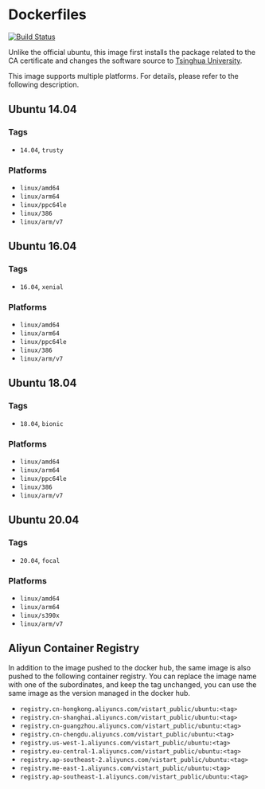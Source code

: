 # Dockerfiles

[![Build Status](https://img.shields.io/github/workflow/status/vistart/Dockerfiles/ubuntu%20-%20Build%20and%20Deploy%20to%20Docker%20Hub%20and%20Aliyun%20Container%20Registry/ubuntu)](https://travis-ci.com/vistart/Dockerfiles)

Unlike the official ubuntu, this image first installs the package related to the CA certificate and changes the software source to [Tsinghua University](https://mirrors.tuna.tsinghua.edu.cn).

This image supports multiple platforms. For details, please refer to the following description.

## Ubuntu 14.04

### Tags

- `14.04`, `trusty`

### Platforms

- `linux/amd64`
- `linux/arm64`
- `linux/ppc64le`
- `linux/386`
- `linux/arm/v7`

## Ubuntu 16.04

### Tags

- `16.04`, `xenial`

### Platforms

- `linux/amd64`
- `linux/arm64`
- `linux/ppc64le`
- `linux/386`
- `linux/arm/v7`


## Ubuntu 18.04

### Tags

- `18.04`, `bionic`

### Platforms

- `linux/amd64`
- `linux/arm64`
- `linux/ppc64le`
- `linux/386`
- `linux/arm/v7`


## Ubuntu 20.04

### Tags

- `20.04`, `focal`

### Platforms

- `linux/amd64`
- `linux/arm64`
- `linux/s390x`
- `linux/arm/v7`

## Aliyun Container Registry

In addition to the image pushed to the docker hub, the same image is also pushed to the following container registry. You can replace the image name with one of the subordinates, and keep the tag unchanged, you can use the same image as the version managed in the docker hub.

- `registry.cn-hongkong.aliyuncs.com/vistart_public/ubuntu:<tag>`
- `registry.cn-shanghai.aliyuncs.com/vistart_public/ubuntu:<tag>`
- `registry.cn-guangzhou.aliyuncs.com/vistart_public/ubuntu:<tag>`
- `registry.cn-chengdu.aliyuncs.com/vistart_public/ubuntu:<tag>`
- `registry.us-west-1.aliyuncs.com/vistart_public/ubuntu:<tag>`
- `registry.eu-central-1.aliyuncs.com/vistart_public/ubuntu:<tag>`
- `registry.ap-southeast-2.aliyuncs.com/vistart_public/ubuntu:<tag>`
- `registry.me-east-1.aliyuncs.com/vistart_public/ubuntu:<tag>`
- `registry.ap-southeast-1.aliyuncs.com/vistart_public/ubuntu:<tag>`
